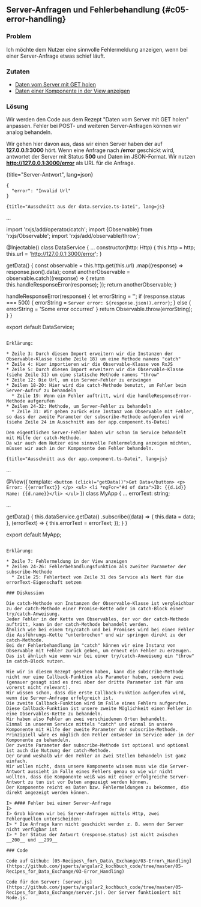 ## Server-Anfragen und Fehlerbehandlung {#c05-error-handling}

### Problem

Ich möchte dem Nutzer eine sinnvolle Fehlermeldung anzeigen, wenn bei einer Server-Anfrage etwas schief läuft.

### Zutaten
* [Daten vom Server mit GET holen](#c05-get-data)
* [Daten einer Komponente in der View anzeigen](#c03-show-data)

### Lösung

Wir werden den Code aus dem Rezept "Daten vom Server mit GET holen" anpassen.
Fehler bei POST- und weiteren Server-Anfragen können wir analog behandeln.

Wir gehen hier davon aus, dass wir einen Server haben der auf __127.0.0.1:3000__ hört.
Wenn eine Anfrage nach __/error__ geschickt wird, antwortet der Server mit Status __500__ und Daten im JSON-Format.
Wir nutzen __http://127.0.0.1:3000/error__ als URL für die Anfrage.

{title="Server-Antwort", lang=json}
```
{
  "error": "Invalid Url"
}
```

```
{title="Ausschnitt aus der data.service.ts-Datei", lang=js}
```
...

import 'rxjs/add/operator/catch';
import {Observable} from 'rxjs/Observable';
import 'rxjs/add/observable/throw';

@Injectable()
class DataService {
  ...
  constructor(http: Http) {
    this.http = http;
    this.url = 'http://127.0.0.1:3000/error';
  }

  getData() {
    const observable = this.http.get(this.url)
        .map((response) => response.json().data);
    const anotherObservable = observable.catch((response) => {
      return this.handleResponseError(response);
    });
    return anotherObservable;
  }

  handleResponseError(response) {
    let errorString = '';
    if (response.status === 500) {
      errorString = `Server error: ${response.json().error}`;
    } else {
      errorString = 'Some error occurred'
    }
    return Observable.throw(errorString);
  }
}

export default DataService;
```

Erklärung:

* Zeile 3: Durch diesen Import erweitern wir die Instanzen der Observable-Klasse (siehe Zeile 18) um eine Methode namens "catch"
* Zeile 4: Hier importieren wir die Observable-Klasse von RxJS
* Zeile 5: Durch diesen Import erweitern wir die Observable-Klasse (siehe Zeile 31) um eine statische Methode namens "throw"
* Zeile 12: Die Url, um ein Server-Fehler zu erzwingen
* Zeilen 18-20: Hier wird die catch-Methode benutzt, um Fehler beim Server-Aufruf zu behandeln
  * Zeile 19: Wenn ein Fehler auftritt, wird die handleResponseError-Methode aufgerufen
* Zeilen 24-32: Methode, um Server-Fehler zu behandeln
  * Zeile 31: Wir geben zurück eine Instanz von Observable mit Fehler, so dass der zweite Parameter der subscribe-Methode aufgerufen wird (siehe Zeile 24 im Ausschnitt aus der app.component.ts-Datei)

Den eigentlichen Server-Fehler haben wir schon im Service behandelt mit Hilfe der catch-Methode.
Da wir auch dem Nutzer eine sinnvolle Fehlermeldung anzeigen möchten, müssen wir auch in der Komponente den Fehler behandeln.

{title="Ausschnitt aus der app.component.ts-Datei", lang=js}
```
...

@View({
  template: `
    <button (click)="getData()">Get Data</button>
    <p>
      Error: {{errorText}}
    </p>
    <ul>
      <li *ngFor="#d of data">ID: {{d.id}} Name: {{d.name}}</li>
    </ul>
  `
})
class MyApp {
  ...
  errorText: string;

  ...

  getData() {
    this.dataService.getData()
        .subscribe((data) => {
          this.data = data;
        }, (errorText) => {
          this.errorText = errorText;
        });
  }
}

export default MyApp;
```

Erklärung:

* Zeile 7: Fehlermeldung in der View anzeigen
* Zeilen 24-26: Fehlerbehandlungsfunktion als zweiter Parameter der subscribe-Methode
  * Zeile 25: Fehlertext von Zeile 31 des Service als Wert für die errorText-Eigenschaft setzen

### Diskussion

Die catch-Methode von Instanzen der Observable-Klasse ist vergleichbar zu der catch-Methode einer Promise-Kette oder im catch-Block einer try/catch-Anweisung.
Jeder Fehler in der Kette von Observables, der vor der catch-Methode auftritt, kann in der catch-Methode behandelt werden.
Ähnlich wie bei einem try/catch und bei Promises wird bei einen Fehler die Ausführungs-Kette "unterbrochen" und wir springen direkt zu der catch-Methode.
Bei der Fehlerbehandlung im "catch" können wir eine Instanz von Observable mit Fehler zurück geben, um erneut ein Fehler zu erzeugen.
Das ist ähnlich wie wenn wir bei einer try/catch-Anweisung ein "throw" im catch-Block nutzen.

Wie wir in diesem Rezept gesehen haben, kann die subscribe-Methode nicht nur eine Callback-Funktion als Parameter haben, sondern zwei (genauer gesagt sind es drei aber der dritte Parameter ist für uns vorerst nicht relevant).
Wir wissen schon, dass die erste Callback-Funktion aufgerufen wird, wenn die Server-Anfrage erfolgreich ist.
Die zweite Callback-Funktion wird im Falle eines Fehlers aufgerufen.
Diese Callback-Funktion ist unsere zweite Möglichkeit einen Fehler in eine Observables-Kette zu behandeln.
Wir haben also Fehler an zwei verschiedenen Orten behandelt.
Einmal in unserem Service mittels "catch" und einmal in unsere Komponente mit Hilfe der zweite Parameter der subscribe-Methode.
Prinzipiell wäre es möglich den Fehler entweder im Service oder in der Komponente zu behandeln.
Der zweite Parameter der subscribe-Methode ist optional und optional ist auch die Nutzung der catch-Methode.
Der Grund weshalb wir den Fehler an zwei Stellen behandeln ist ganz einfach.
Wir wollen nicht, dass unsere Komponente wissen muss wie die Server-Antwort aussieht im Falle eines Fehlers genau so wie wir nicht wollten, dass die Komponente weiß was mit einer erfolgreiche Server-Antwort zu tun ist vor Daten angezeigt werden können.
Der Komponente reicht es Daten bzw. Fehlermeldungen zu bekommen, die direkt angezeigt werden können.

I> #### Fehler bei einer Server-Anfrage
I>
I> Grob können wir bei Server-Anfragen mittels Http, zwei Fehlerquellen unterscheiden:
I> * Die Anfrage kann nicht geschickt werden z. B. wenn der Server nicht verfügbar ist
I> * Der Status der Antwort (response.status) ist nicht zwischen __200__ und __299__

### Code

Code auf Github: [05-Recipes\_for\_Data\_Exchange/03-Error\_Handling](https://github.com/jsperts/angular2_kochbuch_code/tree/master/05-Recipes_for_Data_Exchange/03-Error_Handling)

Code für den Server: [server.js](https://github.com/jsperts/angular2_kochbuch_code/tree/master/05-Recipes_for_Data_Exchange/server.js). Der Server funktioniert mit Node.js.

